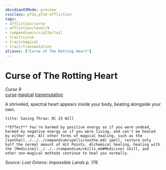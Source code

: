 ```yaml
---
obsidianUIMode: preview
cssclass: pf2e,pf2e-affliction
tags:
- affliction/curse
- affliction/level/9
- compendium/src/pf2e/loil
- trait/curse
- trait/magical
- trait/transmutation
aliases: ["Curse of The Rotting Heart"]
---
```

# Curse of The Rotting Heart
*Curse 9*  
[curse](../../../rules/traits/curse.md)  [magical](../../../rules/traits/magical.md)  [transmutation](../../../rules/traits/transmutation.md)  

A shriveled, spectral heart appears inside your body, beating alongside your own.

```ad-inline-affliction
title: Saving Throw: DC 25 Will

**Effect** You're harmed by positive energy as if you were undead, harmed by negative energy as if you were living, and can't be healed by either one. All other forms of magical healing, such as the [soothe](../../../compendium/spells/soothe.md) spell, restore only half the normal amount of Hit Points. Alchemical healing, healing with the [Medicine](../../../compendium/skills.md#Medicine) skill, and other non-magical methods continue to heal you normally.
```

*Source: Lost Omens: Impossible Lands p. 176*

